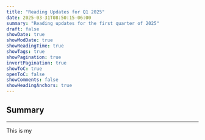 ```yaml
---
title: "Reading Updates for Q1 2025"
date: 2025-03-31T08:50:15-06:00
summary: "Reading updates for the first quarter of 2025"
draft: false
showDate: true
showModDate: true
showReadingTime: true
showTags: true
showPagination: true
invertPagination: true
showToC: true
openToC: false
showComments: false
showHeadingAnchors: true
---
```


## Summary
---

This is my 
